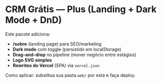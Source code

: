 # CRM Grátis — Plus (Landing + Dark Mode + DnD)

Este pacote adiciona:
- **/sobre** (landing page) para SEO/marketing
- **Dark mode** com toggle (persistido em localStorage)
- **Drag-and-drop** no pipeline (mover negócio entre estágios)
- **Logo SVG simples**
- **Rewrites do Vercel** (SPA) via `vercel.json`

Como aplicar: substitua sua pasta `web/` por esta e faça deploy.